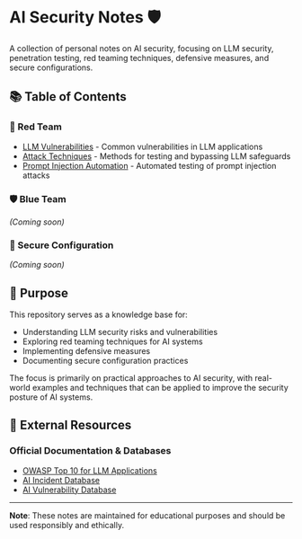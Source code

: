 # AI Security Notes 🛡️

A collection of personal notes on AI security, focusing on LLM security, penetration testing, red teaming techniques, defensive measures, and secure configurations.

## 📚 Table of Contents

### 🎯 Red Team
- [LLM Vulnerabilities](red_teaming/vulnerabilities.md) - Common vulnerabilities in LLM applications
- [Attack Techniques](red_teaming/redteam_techniques.md) - Methods for testing and bypassing LLM safeguards
- [Prompt Injection Automation](red_teaming/tools/prompt_injection/automation.md) - Automated testing of prompt injection attacks

### 🛡️ Blue Team
*(Coming soon)*

### 🔧 Secure Configuration
*(Coming soon)*

## 🎯 Purpose

This repository serves as a knowledge base for:
- Understanding LLM security risks and vulnerabilities
- Exploring red teaming techniques for AI systems
- Implementing defensive measures
- Documenting secure configuration practices

The focus is primarily on practical approaches to AI security, with real-world examples and techniques that can be applied to improve the security posture of AI systems.

## 🔗 External Resources

### Official Documentation & Databases
- [OWASP Top 10 for LLM Applications](https://genai.owasp.org/resource/owasp-top-10-for-llm-applications-2025/)
- [AI Incident Database](https://incidentdatabase.ai/apps/incidents/)
- [AI Vulnerability Database](https://avidml.org/database/)

---
**Note**: These notes are maintained for educational purposes and should be used responsibly and ethically.

